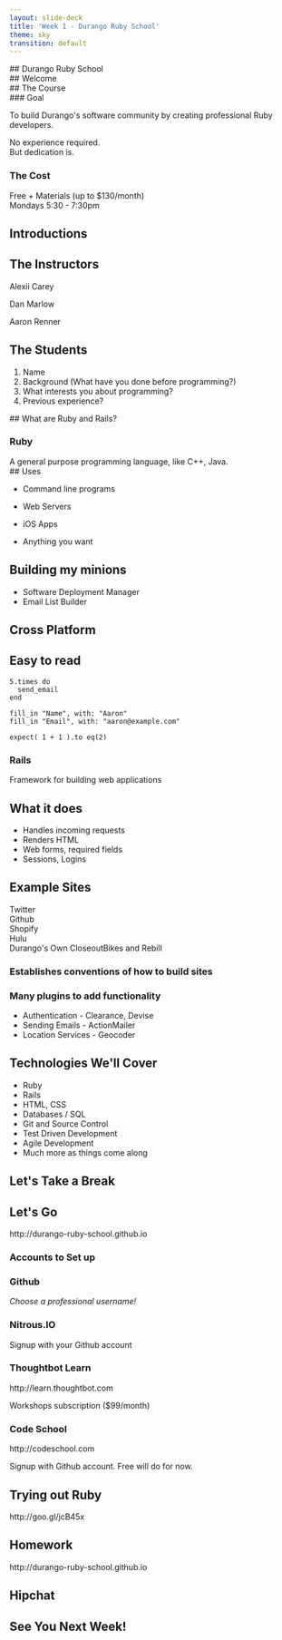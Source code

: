 ```yaml
---
layout: slide-deck
title: 'Week 1 - Durango Ruby School'
theme: sky
transition: default
---
```


<section>
## Durango Ruby School
</section>

<section>
## Welcome
</section>

<section>
  <section>
## The Course
  </section>

  <section>
### Goal

To build Durango's software community by creating professional Ruby developers.
  </section>

  <section>
    No experience required.
  </section>

  <section>
    But dedication is.
  </section>

  <section>
    <h3>The Cost</h3>
  </section>

  <section>
    Free + Materials (up to $130/month)
  </section>

  <section>
    Mondays 5:30 - 7:30pm
  </section>

</section>

<section>
  <section>
    <h2>Introductions</h2>
  </section>

  <section>
    <h2>The Instructors</h2>
    <p class="fragment">Alexii Carey</p>
    <p class="fragment">Dan Marlow</p>
    <p class="fragment">Aaron Renner</p>
  </section>

  <section>
    <h2>The Students</h2>
    <ol>
      <li class="fragment">Name</li>
      <li class="fragment">Background (What have you done before programming?)</li>
      <li class="fragment">What interests you about programming?</li>
      <li class="fragment">Previous experience?</li>
  </section>
</section>

<section>
## What are Ruby and Rails?
</section>

<section>
  <section>
    <h1>Ruby</h1>
  </section>

  <section>
A general purpose programming language, like C++, Java.
  </section>

  <section>
## Uses

* Command line programs
* Web Servers
* iOS Apps
* Anything you want
  </section>

  <section>
    <h2>Building my minions</h2>
    <ul>
      <li class="fragment">Software Deployment Manager</li>
      <li class="fragment">Email List Builder</li>
    </ul>
  </section>

  <section>
    <h2>Cross Platform</h2>
  </section>

  <section>
    <h2>Easy to read</h2>
  </section>

  <section>

    ```
    5.times do
      send_email
    end
    ```
  </section>

  <section>

    ```
    fill_in "Name", with: "Aaron"
    fill_in "Email", with: "aaron@example.com"
    ```
  </section>

  <section>

    ```
    expect( 1 + 1 ).to eq(2)
    ```
  </section>

</section>


<section>
  <section>
    <h1>Rails</h1>
  </section>

  <section>
    <p>Framework for building web applications</p>
  </section>

  <section>
    <h2>What it does</h2>
    <ul>
      <li class="fragment">Handles incoming requests</li>
      <li class="fragment">Renders HTML</li>
      <li class="fragment">Web forms, required fields</li>
      <li class="fragment">Sessions, Logins</li>
    </ul>
  </section>

  <section>
    <h2>Example Sites</h2>
  </section>

  <section>
    Twitter
  </section>

  <section>
    Github
  </section>

  <section>
    Shopify
  </section>

  <section>
    Hulu
  </section>

  <section>
    Durango's Own CloseoutBikes and Rebill
  </section>

  <section>
    <h3>Establishes conventions of how to build sites</h3>
  </section>

  <section>
    <h3>Many plugins to add functionality</h3>
    <ul>
      <li>Authentication - Clearance, Devise</li>
      <li>Sending Emails - ActionMailer</li>
      <li>Location Services - Geocoder</li>
    </ul>
  </section>
</section>


<section>
  <h2>Technologies We'll Cover</h2>
  <ul>
    <li>Ruby</li>
    <li>Rails</li>
    <li>HTML, CSS</li>
    <li>Databases / SQL</li>
    <li>Git and Source Control</li>
    <li>Test Driven Development</li>
    <li>Agile Development</li>
    <li>Much more as things come along</li>
  </ul>
</section>

<section>
  <h2>Let's Take a Break</h2>
</section>

<section>
  <section>
    <h2>Let's Go</h2>
  </section>

  <section>
    http://durango-ruby-school.github.io
  </section>

  <section>
    <h3>Accounts to Set up</h3>
  </section>

  <section>
    <h3>Github</h3>
    <p style="font-style: italic">Choose a professional username!</p>
  </section>

  <section>
    <h3>Nitrous.IO</h3>
    <p>Signup with your Github account</p>
  </section>

  <section>
    <h3>Thoughtbot Learn</h3>
    <p>http://learn.thoughtbot.com</p>
    <p>Workshops subscription ($99/month)</p>
  </section>

  <section>
    <h3>Code School</h3>
    <p>http://codeschool.com</p>
    <p>Signup with Github account. Free will do for now.</p>
  </section>
</section>

<section>
  <section>
    <h2>Trying out Ruby</h2>
  </section>

  <section>
    http://goo.gl/jcB45x
  </section>
</section>

<section>
  <section>
    <h2>Homework</h2>
    <p>http://durango-ruby-school.github.io</p>
  </section>
  <section>
    <h2>Hipchat</h2>
  </section>
</section>

<section>
  <h2>See You Next Week!</h2>
</section>

